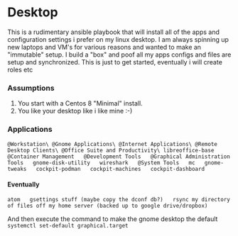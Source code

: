 # Desktop
This is a rudimentary ansible playbook that will install all of the apps and configuration settings i prefer on my linux desktop. I am always spinning up new laptops and VM's for various reasons and wanted to make an "immutable" setup. I build a "box" and poof all my apps configs and files are setup and synchronized. This is just to get started, eventually i will create roles etc

### Assumptions
1. You start with a Centos 8 "Minimal" install.
2. You like your desktop like i like mine :-)

### Applications
`@Workstation\
@Gnome Applications\
@Internet Applications\
@Remote Desktop Clients\
@Office Suite and Productivity\
libreoffice-base  
@Container Management  
@Development Tools  
@Graphical Administration Tools  
gnome-disk-utility  
wireshark  
@System Tools  
mc  
gnome-tweaks  
cockpit-podman  
cockpit-machines  
cockpit-dashboard`  

#### Eventually
`atom  
gsettings stuff (maybe copy the dconf db?)  
rsync my directory of files off my home server (backed up to google drive/dropbox)`  

And then execute the command to make the gnome desktop the default  
`systemctl set-default graphical.target`  
